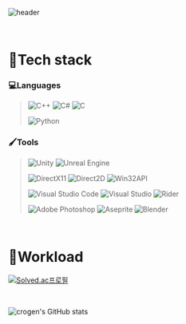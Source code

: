 ![header](https://capsule-render.vercel.app/api?type=soft&color=282A36&height=200&section=header&text=Hello&fontSize=90&fontColor=F8F8F2&animation=fadeIn&desc=YounghwanChoi&descAlignY=90)

<br>

# 📍Tech stack
### 💻Languages
> ![C++](https://img.shields.io/badge/c++-%2300599C.svg?style=for-the-badge&logo=c%2B%2B&logoColor=white)
> ![C#](https://img.shields.io/badge/c%23-%23239120.svg?style=for-the-badge&logo=csharp&logoColor=white)
> ![C](https://img.shields.io/badge/c-%2300599C.svg?style=for-the-badge&logo=c&logoColor=white)
> 
> ![Python](https://img.shields.io/badge/python-3670A0?style=for-the-badge&logo=python&logoColor=ffdd54)

### 🖌️Tools 
> ![Unity](https://img.shields.io/badge/unity-%23000000.svg?style=for-the-badge&logo=unity&logoColor=white)
> ![Unreal Engine](https://img.shields.io/badge/unrealengine-%23313131.svg?style=for-the-badge&logo=unrealengine&logoColor=white)
>
> ![DirectX11](https://img.shields.io/badge/directx11-%2364f.svg?style=for-the-badge&color=green)
> ![Direct2D](https://img.shields.io/badge/direct2D-%2364f.svg?style=for-the-badge&color=green)
> ![Win32API](https://img.shields.io/badge/win32api-%2364f.svg?style=for-the-badge&logo=window&logoColor=white)
>
> ![Visual Studio Code](https://img.shields.io/badge/Visual%20Studio%20Code-0078d7.svg?style=for-the-badge&logo=visual-studio-code&logoColor=white)
> ![Visual Studio](https://img.shields.io/badge/Visual%20Studio-5C2D91.svg?style=for-the-badge&logo=visual-studio&logoColor=white)
> ![Rider](https://img.shields.io/badge/Rider-000000.svg?style=for-the-badge&logo=Rider&logoColor=white&color=black&labelColor=crimson)
>
> ![Adobe Photoshop](https://img.shields.io/badge/adobe%20photoshop-%2331A8FF.svg?style=for-the-badge&logo=adobe%20photoshop&logoColor=white)
> ![Aseprite](https://img.shields.io/badge/Aseprite-FFFFFF?style=for-the-badge&logo=Aseprite&logoColor=#7D929E)
> ![Blender](https://img.shields.io/badge/blender-%23F5792A.svg?style=for-the-badge&logo=blender&logoColor=white)

<br>

# 📍Workload
<p><a href="https://solved.ac/younghwan0407">
<img src="http://mazassumnida.wtf/api/v2/generate_badge?boj=younghwan0407" alt="Solved.ac프로필">
</a></p>

<br>

![crogen's GitHub stats](https://github-readme-stats.vercel.app/api?username=Crogen0407&hide=stars,contribs&count_private=true&show_icons=true&&theme=dracula)
